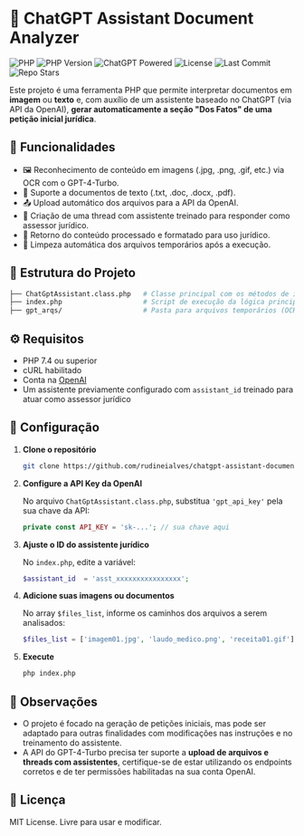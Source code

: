 # 🧠 ChatGPT Assistant Document Analyzer

![PHP](https://img.shields.io/badge/language-PHP-blue?style=flat-square)
![PHP Version](https://img.shields.io/badge/PHP-7.4%2B-blue?style=flat-square)
![ChatGPT Powered](https://img.shields.io/badge/powered%20by-ChatGPT-blueviolet?style=flat-square)
![License](https://img.shields.io/badge/license-MIT-green?style=flat-square)
![Last Commit](https://img.shields.io/github/last-commit/rudineialves/chatgpt-assistant-document-analyzer)
![Repo Stars](https://img.shields.io/github/stars/rudineialves/chatgpt-assistant-document-analyzer?style=social)


Este projeto é uma ferramenta PHP que permite interpretar documentos em **imagem** ou **texto** e, com auxílio de um assistente baseado no ChatGPT (via API da OpenAI), **gerar automaticamente a seção "Dos Fatos" de uma petição inicial jurídica**.

## 🚀 Funcionalidades

- 🖼️ Reconhecimento de conteúdo em imagens (.jpg, .png, .gif, etc.) via OCR com o GPT-4-Turbo.
- 📄 Suporte a documentos de texto (.txt, .doc, .docx, .pdf).
- 📤 Upload automático dos arquivos para a API da OpenAI.
- 🤖 Criação de uma thread com assistente treinado para responder como assessor jurídico.
- 🧾 Retorno do conteúdo processado e formatado para uso jurídico.
- 🧹 Limpeza automática dos arquivos temporários após a execução.

## 📂 Estrutura do Projeto

```bash
├── ChatGptAssistant.class.php   # Classe principal com os métodos de integração
├── index.php                    # Script de execução da lógica principal
├── gpt_arqs/                    # Pasta para arquivos temporários (OCR)
```

## ⚙️ Requisitos

- PHP 7.4 ou superior
- cURL habilitado
- Conta na [OpenAI](https://platform.openai.com/)
- Um assistente previamente configurado com `assistant_id` treinado para atuar como assessor jurídico

## 🔧 Configuração

1. **Clone o repositório**
   ```bash
   git clone https://github.com/rudineialves/chatgpt-assistant-document-analyzer.git
   ```

2. **Configure a API Key da OpenAI**

   No arquivo `ChatGptAssistant.class.php`, substitua `'gpt_api_key'` pela sua chave da API:

   ```php
   private const API_KEY = 'sk-...'; // sua chave aqui
   ```

3. **Ajuste o ID do assistente jurídico**

   No `index.php`, edite a variável:

   ```php
   $assistant_id  = 'asst_xxxxxxxxxxxxxxxx';
   ```

4. **Adicione suas imagens ou documentos**
   
   No array `$files_list`, informe os caminhos dos arquivos a serem analisados:

   ```php
   $files_list = ['imagem01.jpg', 'laudo_medico.png', 'receita01.gif'];
   ```

5. **Execute**
   ```bash
   php index.php
   ```

## 📌 Observações

- O projeto é focado na geração de petições iniciais, mas pode ser adaptado para outras finalidades com modificações nas instruções e no treinamento do assistente.
- A API do GPT-4-Turbo precisa ter suporte a **upload de arquivos e threads com assistentes**, certifique-se de estar utilizando os endpoints corretos e de ter permissões habilitadas na sua conta OpenAI.

## 📃 Licença

MIT License. Livre para usar e modificar.
